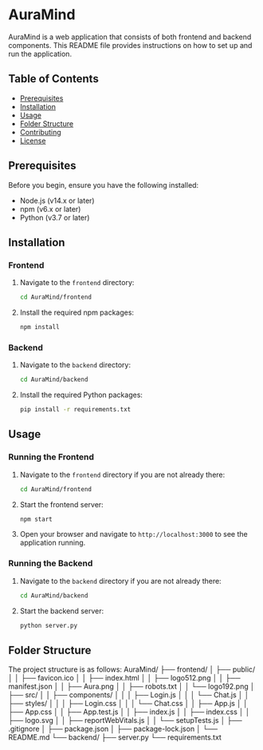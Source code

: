 # AuraMind

AuraMind is a web application that consists of both frontend and backend components. This README file provides instructions on how to set up and run the application.

## Table of Contents
- [Prerequisites](#prerequisites)
- [Installation](#installation)
- [Usage](#usage)
- [Folder Structure](#folder-structure)
- [Contributing](#contributing)
- [License](#license)

## Prerequisites

Before you begin, ensure you have the following installed:
- Node.js (v14.x or later)
- npm (v6.x or later)
- Python (v3.7 or later)

## Installation

### Frontend

1. Navigate to the `frontend` directory:
    ```sh
    cd AuraMind/frontend
    ```

2. Install the required npm packages:
    ```sh
    npm install
    ```

### Backend

1. Navigate to the `backend` directory:
    ```sh
    cd AuraMind/backend
    ```

2. Install the required Python packages:
    ```sh
    pip install -r requirements.txt
    ```

## Usage

### Running the Frontend

1. Navigate to the `frontend` directory if you are not already there:
    ```sh
    cd AuraMind/frontend
    ```

2. Start the frontend server:
    ```sh
    npm start
    ```

3. Open your browser and navigate to `http://localhost:3000` to see the application running.

### Running the Backend

1. Navigate to the `backend` directory if you are not already there:
    ```sh
    cd AuraMind/backend
    ```

2. Start the backend server:
    ```sh
    python server.py
    ```

## Folder Structure

The project structure is as follows:
AuraMind/
├── frontend/
│ ├── public/
│ │ ├── favicon.ico
│ │ ├── index.html
│ │ ├── logo512.png
│ │ ├── manifest.json
│ │ ├── Aura.png
│ │ ├── robots.txt
│ │ └── logo192.png
│ ├── src/
│ │ ├── components/
│ │ │ ├── Login.js
│ │ │ └── Chat.js
│ │ ├── styles/
│ │ │ ├── Login.css
│ │ │ └── Chat.css
│ │ ├── App.js
│ │ ├── App.css
│ │ ├── App.test.js
│ │ ├── index.js
│ │ ├── index.css
│ │ ├── logo.svg
│ │ ├── reportWebVitals.js
│ │ └── setupTests.js
│ ├── .gitignore
│ ├── package.json
│ ├── package-lock.json
│ └── README.md
└── backend/
├── server.py
└── requirements.txt
